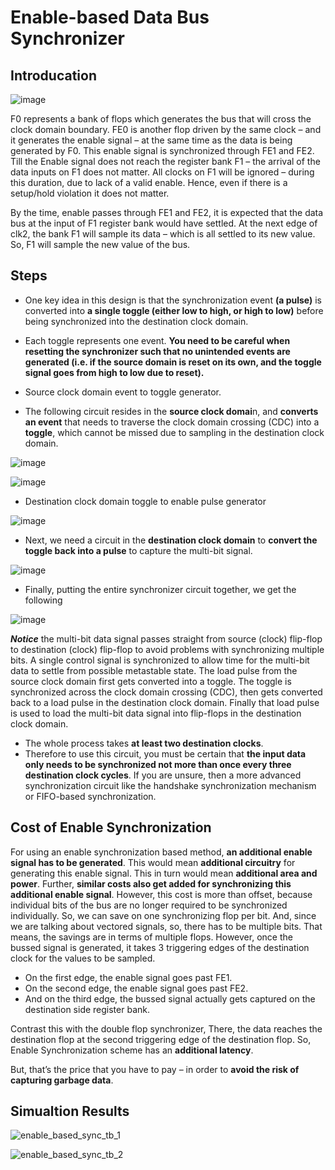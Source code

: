 # Enable-based Data Bus Synchronizer 

## Introducation 
![image](https://github.com/MahmouodMagdi/Clock-Domain-Crossing-Synchronizers/assets/72949261/692469f5-cf92-44e6-967a-0bd639765afa)

F0 represents a bank of flops which generates the bus that will cross the clock domain boundary. FE0 is another flop driven by the same clock – and it generates the enable signal – at the same time as the data is being generated by F0. This enable signal is synchronized through FE1 and FE2. Till the Enable signal does not reach the register bank F1 – the arrival of the data inputs on F1 does not matter. All clocks on F1 will be ignored – during this duration, due to lack of a valid enable. Hence, even if there is a setup/hold violation it does not matter.

By the time, enable passes through FE1 and FE2, it is expected that the data bus at the input of F1 register bank would have settled. At the next edge of clk2, the bank F1 will sample its data – which is all settled to its new value. So, F1 will sample the new value of the bus.


## Steps 
- One key idea in this design is that the synchronization event **(a pulse)** is converted into **a single toggle (either low to high, or high to low)** before being synchronized into the destination clock domain.

- Each toggle represents one event. **You need to be careful when resetting the synchronizer such that no unintended events are generated (i.e. if the source domain is reset on its own, and the toggle signal goes from high to low due to reset).**
  
- Source clock domain event to toggle generator.
- The following circuit resides in the **source clock domai**n, and **converts an event** that needs to traverse the clock domain crossing (CDC) into a **toggle**, which cannot be missed due to sampling in the destination clock domain.
  
![image](https://github.com/MahmouodMagdi/Clock-Domain-Crossing-Synchronizers/assets/72949261/a94dcb34-85c8-43d9-b1dc-31e1222e440f)


![image](https://github.com/MahmouodMagdi/Clock-Domain-Crossing-Synchronizers/assets/72949261/fe5b5279-e797-4da5-943e-2961347eaea5)


- Destination clock domain toggle to enable pulse generator

![image](https://github.com/MahmouodMagdi/Clock-Domain-Crossing-Synchronizers/assets/72949261/7d1edd2e-9be5-4c14-87ad-a09666ca7d71)


- Next, we need a circuit in the **destination clock domain** to **convert the toggle back into a pulse** to capture the multi-bit signal.

![image](https://github.com/MahmouodMagdi/Clock-Domain-Crossing-Synchronizers/assets/72949261/51dd8a59-3fb9-4175-a2a9-61a197cc7fd4)


- Finally, putting the entire synchronizer circuit together, we get the following
  
![image](https://github.com/MahmouodMagdi/Clock-Domain-Crossing-Synchronizers/assets/72949261/b793b804-ef50-43c9-9389-71743ae7ac4d)



***Notice*** the multi-bit data signal passes straight from source (clock) flip-flop to destination (clock) flip-flop to avoid problems with synchronizing multiple bits. A single control signal is synchronized to allow time for the multi-bit data to settle from possible metastable state. The load pulse from the source clock domain first gets converted into a toggle. The toggle is synchronized across the clock domain crossing (CDC), then gets converted back to a load pulse in the destination clock domain. Finally that load pulse is used to load the multi-bit data signal into flip-flops in the destination clock domain.

- The whole process takes **at least two destination clocks**.
- Therefore to use this circuit, you must be certain that **the input data only needs to be synchronized not more than once every three destination clock cycles**. If you are unsure, then a more advanced synchronization circuit like the handshake synchronization mechanism or FIFO-based synchronization.

## Cost of Enable Synchronization
For using an enable synchronization based method, **an additional enable signal has to be generated**. This would mean **additional circuitry** for generating this enable signal. This in turn would mean **additional area and power**. Further, **similar costs also get added for synchronizing this additional enable signal**. However, this cost is more than offset, because individual bits of the bus are no longer required to be synchronized individually. 
So, we can save on one synchronizing flop per bit. And, since we are talking about vectored signals, so, there has to be multiple bits. That means, the savings are in terms of multiple flops. However, once the bussed signal is generated, it takes 3 triggering edges of the destination clock for the values to be sampled.

- On the first edge, the enable signal goes past FE1.
- On the second edge, the enable signal goes past FE2.
- And on the third edge, the bussed signal actually gets captured on the destination side register bank.

Contrast this with the double flop synchronizer, There, the data reaches the destination flop at the second triggering edge of the destination flop. So, Enable Synchronization scheme has an **additional latency**.

But, that’s the price that you have to pay – in order to **avoid the risk of capturing garbage data**.

## Simualtion Results

![enable_based_sync_tb_1](https://github.com/MahmouodMagdi/Clock-Domain-Crossing-Synchronizers/assets/72949261/195fd677-853a-4593-8838-a1f187fdd3df)

![enable_based_sync_tb_2](https://github.com/MahmouodMagdi/Clock-Domain-Crossing-Synchronizers/assets/72949261/ad8bcde4-2416-4f05-9989-3e5f8c9452c8)


